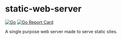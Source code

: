# static-web-server

<!-- aaronellington/stencil -->
[![Go](https://github.com/aaronellington/static-web-server/actions/workflows/go.yml/badge.svg)](https://github.com/aaronellington/static-web-server/actions/workflows/go.yml) [![Go Report Card](https://goreportcard.com/badge/github.com/aaronellington/static-web-server)](https://goreportcard.com/report/github.com/aaronellington/static-web-server)
<!-- aaronellington/stencil -->

A single purpose web server made to serve static sites.
